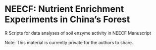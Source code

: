 # NEECF: Nutrient Enrichment Experiments in China’s Forest

R Scripts for data analyses of soil enzyme activity in NEECF Manuscript

Note: This material is currently private for the authors to share.
